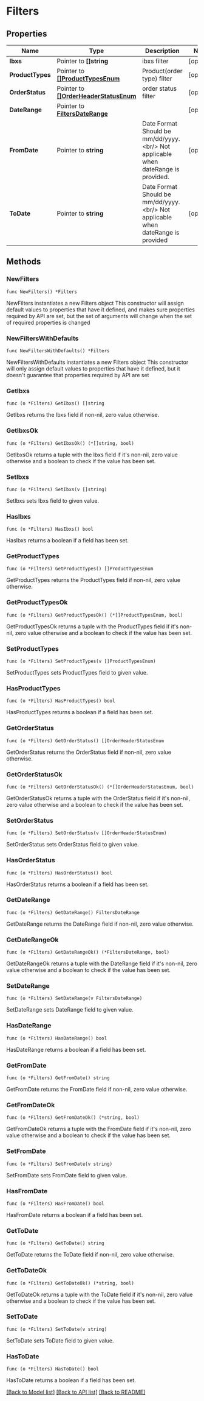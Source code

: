 # Filters

## Properties

Name | Type | Description | Notes
------------ | ------------- | ------------- | -------------
**Ibxs** | Pointer to **[]string** | ibxs filter | [optional] 
**ProductTypes** | Pointer to [**[]ProductTypesEnum**](ProductTypesEnum.md) | Product(order type) filter | [optional] 
**OrderStatus** | Pointer to [**[]OrderHeaderStatusEnum**](OrderHeaderStatusEnum.md) | order status filter | [optional] 
**DateRange** | Pointer to [**FiltersDateRange**](FiltersDateRange.md) |  | [optional] 
**FromDate** | Pointer to **string** | Date Format Should be mm/dd/yyyy.&lt;br/&gt; Not applicable when dateRange is provided. | [optional] 
**ToDate** | Pointer to **string** | Date Format Should be mm/dd/yyyy.&lt;br/&gt; Not applicable when dateRange is provided | [optional] 

## Methods

### NewFilters

`func NewFilters() *Filters`

NewFilters instantiates a new Filters object
This constructor will assign default values to properties that have it defined,
and makes sure properties required by API are set, but the set of arguments
will change when the set of required properties is changed

### NewFiltersWithDefaults

`func NewFiltersWithDefaults() *Filters`

NewFiltersWithDefaults instantiates a new Filters object
This constructor will only assign default values to properties that have it defined,
but it doesn't guarantee that properties required by API are set

### GetIbxs

`func (o *Filters) GetIbxs() []string`

GetIbxs returns the Ibxs field if non-nil, zero value otherwise.

### GetIbxsOk

`func (o *Filters) GetIbxsOk() (*[]string, bool)`

GetIbxsOk returns a tuple with the Ibxs field if it's non-nil, zero value otherwise
and a boolean to check if the value has been set.

### SetIbxs

`func (o *Filters) SetIbxs(v []string)`

SetIbxs sets Ibxs field to given value.

### HasIbxs

`func (o *Filters) HasIbxs() bool`

HasIbxs returns a boolean if a field has been set.

### GetProductTypes

`func (o *Filters) GetProductTypes() []ProductTypesEnum`

GetProductTypes returns the ProductTypes field if non-nil, zero value otherwise.

### GetProductTypesOk

`func (o *Filters) GetProductTypesOk() (*[]ProductTypesEnum, bool)`

GetProductTypesOk returns a tuple with the ProductTypes field if it's non-nil, zero value otherwise
and a boolean to check if the value has been set.

### SetProductTypes

`func (o *Filters) SetProductTypes(v []ProductTypesEnum)`

SetProductTypes sets ProductTypes field to given value.

### HasProductTypes

`func (o *Filters) HasProductTypes() bool`

HasProductTypes returns a boolean if a field has been set.

### GetOrderStatus

`func (o *Filters) GetOrderStatus() []OrderHeaderStatusEnum`

GetOrderStatus returns the OrderStatus field if non-nil, zero value otherwise.

### GetOrderStatusOk

`func (o *Filters) GetOrderStatusOk() (*[]OrderHeaderStatusEnum, bool)`

GetOrderStatusOk returns a tuple with the OrderStatus field if it's non-nil, zero value otherwise
and a boolean to check if the value has been set.

### SetOrderStatus

`func (o *Filters) SetOrderStatus(v []OrderHeaderStatusEnum)`

SetOrderStatus sets OrderStatus field to given value.

### HasOrderStatus

`func (o *Filters) HasOrderStatus() bool`

HasOrderStatus returns a boolean if a field has been set.

### GetDateRange

`func (o *Filters) GetDateRange() FiltersDateRange`

GetDateRange returns the DateRange field if non-nil, zero value otherwise.

### GetDateRangeOk

`func (o *Filters) GetDateRangeOk() (*FiltersDateRange, bool)`

GetDateRangeOk returns a tuple with the DateRange field if it's non-nil, zero value otherwise
and a boolean to check if the value has been set.

### SetDateRange

`func (o *Filters) SetDateRange(v FiltersDateRange)`

SetDateRange sets DateRange field to given value.

### HasDateRange

`func (o *Filters) HasDateRange() bool`

HasDateRange returns a boolean if a field has been set.

### GetFromDate

`func (o *Filters) GetFromDate() string`

GetFromDate returns the FromDate field if non-nil, zero value otherwise.

### GetFromDateOk

`func (o *Filters) GetFromDateOk() (*string, bool)`

GetFromDateOk returns a tuple with the FromDate field if it's non-nil, zero value otherwise
and a boolean to check if the value has been set.

### SetFromDate

`func (o *Filters) SetFromDate(v string)`

SetFromDate sets FromDate field to given value.

### HasFromDate

`func (o *Filters) HasFromDate() bool`

HasFromDate returns a boolean if a field has been set.

### GetToDate

`func (o *Filters) GetToDate() string`

GetToDate returns the ToDate field if non-nil, zero value otherwise.

### GetToDateOk

`func (o *Filters) GetToDateOk() (*string, bool)`

GetToDateOk returns a tuple with the ToDate field if it's non-nil, zero value otherwise
and a boolean to check if the value has been set.

### SetToDate

`func (o *Filters) SetToDate(v string)`

SetToDate sets ToDate field to given value.

### HasToDate

`func (o *Filters) HasToDate() bool`

HasToDate returns a boolean if a field has been set.


[[Back to Model list]](../README.md#documentation-for-models) [[Back to API list]](../README.md#documentation-for-api-endpoints) [[Back to README]](../README.md)


